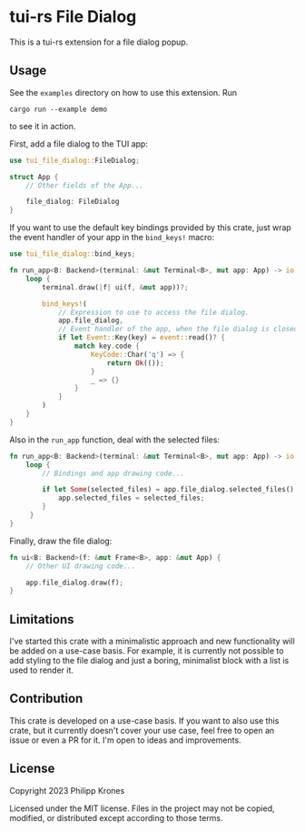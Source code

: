 # tui-rs File Dialog

This is a tui-rs extension for a file dialog popup.

## Usage

See the `examples` directory on how to use this extension. Run

```
cargo run --example demo
```

to see it in action.

First, add a file dialog to the TUI app:

```rust
use tui_file_dialog::FileDialog;

struct App {
    // Other fields of the App...

    file_dialog: FileDialog
}
```

If you want to use the default key bindings provided by this crate, just wrap
the event handler of your app in the `bind_keys!` macro:

```rust
use tui_file_dialog::bind_keys;

fn run_app<B: Backend>(terminal: &mut Terminal<B>, mut app: App) -> io::Result<()> {
    loop {
        terminal.draw(|f| ui(f, &mut app))?;

        bind_keys!(
            // Expression to use to access the file dialog.
            app.file_dialog,
            // Event handler of the app, when the file dialog is closed.
            if let Event::Key(key) = event::read()? {
                match key.code {
                    KeyCode::Char('q') => {
                        return Ok(());
                    }
                    _ => {}
                }
            }
        )
    }
}
```

Also in the `run_app` function, deal with the selected files:

```rust
fn run_app<B: Backend>(terminal: &mut Terminal<B>, mut app: App) -> io::Result<()> {
    loop {
        // Bindings and app drawing code...

        if let Some(selected_files) = app.file_dialog.selected_files() {
            app.selected_files = selected_files;
        }
     }
}
```

Finally, draw the file dialog:

```rust
fn ui<B: Backend>(f: &mut Frame<B>, app: &mut App) {
    // Other UI drawing code...

    app.file_dialog.draw(f);
}
```

## Limitations

I've started this crate with a minimalistic approach and new functionality will
be added on a use-case basis. For example, it is currently not possible to add
styling to the file dialog and just a boring, minimalist block with a list is
used to render it.

## Contribution

This crate is developed on a use-case basis. If you want to also use this crate,
but it currently doesn't cover your use case, feel free to open an issue or even
a PR for it. I'm open to ideas and improvements.

## License

Copyright 2023 Philipp Krones

Licensed under the MIT license. Files in the project may not be copied,
modified, or distributed except according to those terms.
